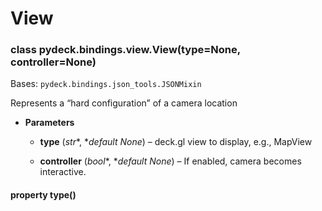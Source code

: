 # View


### class pydeck.bindings.view.View(type=None, controller=None)
Bases: `pydeck.bindings.json_tools.JSONMixin`

Represents a “hard configuration” of a camera location


* **Parameters**

    
    * **type** (*str**, **default None*) – deck.gl view to display, e.g., MapView


    * **controller** (*bool**, **default None*) – If enabled, camera becomes interactive.



#### property type()
